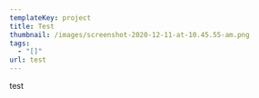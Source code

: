 ```yaml
---
templateKey: project
title: Test
thumbnail: /images/screenshot-2020-12-11-at-10.45.55-am.png
tags:
  - "[]"
url: test
---
```

test